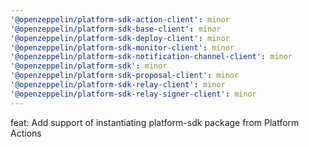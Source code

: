 ```yaml
---
'@openzeppelin/platform-sdk-action-client': minor
'@openzeppelin/platform-sdk-base-client': minor
'@openzeppelin/platform-sdk-deploy-client': minor
'@openzeppelin/platform-sdk-monitor-client': minor
'@openzeppelin/platform-sdk-notification-channel-client': minor
'@openzeppelin/platform-sdk': minor
'@openzeppelin/platform-sdk-proposal-client': minor
'@openzeppelin/platform-sdk-relay-client': minor
'@openzeppelin/platform-sdk-relay-signer-client': minor
---
```


feat: Add support of instantiating platform-sdk package from Platform Actions